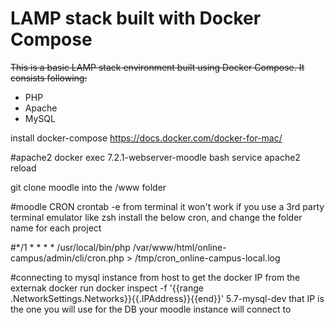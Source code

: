 # LAMP stack built with Docker Compose

~~This is a basic LAMP stack environment built using Docker Compose. It consists following:~~

* PHP
* Apache
* MySQL

install docker-compose https://docs.docker.com/docker-for-mac/ <br>

#apache2
docker exec  7.2.1-webserver-moodle bash service apache2 reload</br>

git clone moodle into the /www folder

#moodle CRON
crontab -e from terminal it won't work if you use a 3rd party terminal emulator like zsh
install the below cron, and change the folder name for each project

#*/1 * * * * /usr/local/bin/php /var/www/html/online-campus/admin/cli/cron.php > /tmp/cron_online-campus-local.log

#connecting to mysql instance from host
to get the docker IP from the externak docker run 
docker inspect -f '{{range .NetworkSettings.Networks}}{{.IPAddress}}{{end}}' 5.7-mysql-dev
that IP is the one you will use for the DB your moodle instance will connect to
